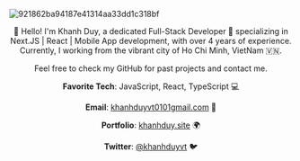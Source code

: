 
![921862ba94187e41314aa33dd1c318bf](https://github.com/khanhduyvt0101/khanhduyvt0101/assets/57395332/33bcc515-7e54-4d7a-8cf7-b6361a7c2b13)

<div align="center">

👋 Hello! I'm Khanh Duy, a dedicated Full-Stack Developer 🚀 specializing in Next.JS | React | Mobile App development, with over 4 years of experience. Currently, I working from the vibrant city of Ho Chi Minh, VietNam 🇻🇳.

Feel free to check my GitHub for past projects and contact me.

**Favorite Tech**: JavaScript, React, TypeScript 💻

**Email**: <a href="mailto:khanhduyvt0101gmail.com">khanhduyvt0101gmail.com</a> 📧

**Portfolio**: [khanhduy.site](https://khanhduy.site) 🌍

**Twitter**: [@khanhduyvt](https://twitter.com/khanhduyvt) 🐦

</div>

